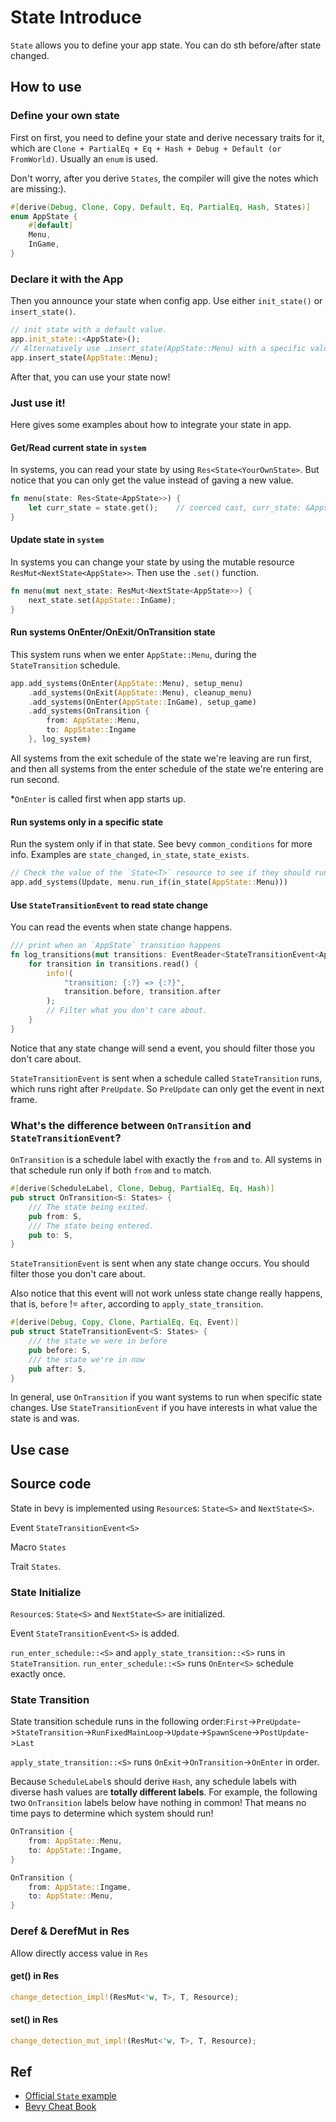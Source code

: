 # State Introduce
`State` allows you to define your app state. You can do sth before/after state changed. 


## How to use
### Define your own state
First on first, you need to define your state and derive necessary traits for it, which are `Clone + PartialEq + Eq + Hash + Debug + Default (or FromWorld)`. Usually an `enum` is used.

Don't worry, after you derive `States`, the compiler will give the notes which are missing:).
```rust
#[derive(Debug, Clone, Copy, Default, Eq, PartialEq, Hash, States)]
enum AppState {
    #[default]
    Menu,
    InGame,
}
```
### Declare it with the App
Then you announce your state when config app. Use either `init_state()` or `insert_state()`.
```rust
// init state with a default value.
app.init_state::<AppState>();
// Alternatively use .insert_state(AppState::Menu) with a specific value.
app.insert_state(AppState::Menu);
```
After that, you can use your state now!

### Just use it!
Here gives some examples about how to integrate your state in app.

#### Get/Read current state in `system`
In systems, you can read your state by using `Res<State<YourOwnState>`. But notice that you can only get the value instead of gaving a new value.
```rust
fn menu(state: Res<State<AppState>>) {
    let curr_state = state.get();    // coerced cast, curr_state: &Appstate
}
```

#### Update state in `system`
In systems you can change your state by using the mutable resource `ResMut<NextState<AppState>>`. Then use the `.set()` function.
```rust
fn menu(mut next_state: ResMut<NextState<AppState>>) {
    next_state.set(AppState::InGame);
}
```

#### Run systems OnEnter/OnExit/OnTransition state
This system runs when we enter `AppState::Menu`, during the `StateTransition` schedule. 

```rust
app.add_systems(OnEnter(AppState::Menu), setup_menu)
    .add_systems(OnExit(AppState::Menu), cleanup_menu)
    .add_systems(OnEnter(AppState::InGame), setup_game)
    .add_systems(OnTransition {
        from: AppState::Menu,
        to: AppState::Ingame
    }, log_system)
```

All systems from the exit schedule of the state we're leaving are run first, and then all systems from the enter schedule of the state we're entering are run second.

*`OnEnter` is called first when app starts up.


#### Run systems only in a specific state
Run the system only if in that state. See bevy `common_conditions` for more info. Examples are `state_changed`, `in_state`, `state_exists`.
```rust
// Check the value of the `State<T>` resource to see if they should run.
app.add_systems(Update, menu.run_if(in_state(AppState::Menu)))
```

#### Use `StateTransitionEvent` to read state change
You can read the events when state change happens.
```rust
/// print when an `AppState` transition happens
fn log_transitions(mut transitions: EventReader<StateTransitionEvent<AppState>>) {
    for transition in transitions.read() {
        info!(
            "transition: {:?} => {:?}",
            transition.before, transition.after
        );
        // Filter what you don't care about.
    }
}
```

Notice that any state change will send a event, you should filter those you don't care about.

`StateTransitionEvent` is sent when a schedule called `StateTransition` runs, which runs right after `PreUpdate`. So `PreUpdate` can only get the event in next frame.


### What's the difference between `OnTransition` and `StateTransitionEvent`?
`OnTransition` is a schedule label with exactly the `from` and `to`. All systems in that schedule run only if both `from` and `to` match.
```rust
#[derive(ScheduleLabel, Clone, Debug, PartialEq, Eq, Hash)]
pub struct OnTransition<S: States> {
    /// The state being exited.
    pub from: S,
    /// The state being entered.
    pub to: S,
}
```

`StateTransitionEvent` is sent when any state change occurs. You should filter those you don't care about.

 Also notice that this event will not work unless state change really happens, that is, `before` != `after`, according to `apply_state_transition`.

```rust
#[derive(Debug, Copy, Clone, PartialEq, Eq, Event)]
pub struct StateTransitionEvent<S: States> {
    /// the state we were in before
    pub before: S,
    /// the state we're in now
    pub after: S,
}
```

In general, use `OnTransition` if you want systems to run when specific state changes. Use `StateTransitionEvent` if you have interests in what value the state is and was.

## Use case



## Source code
State in bevy is implemented using `Resource`s: `State<S>` and `NextState<S>`.

Event `StateTransitionEvent<S>`

Macro `States`

Trait `States`.

### State Initialize
`Resource`s: `State<S>` and `NextState<S>` are initialized.

Event `StateTransitionEvent<S>` is added.

`run_enter_schedule::<S>` and `apply_state_transition::<S>` runs in `StateTransition`. `run_enter_schedule::<S>` runs `OnEnter<S>` schedule exactly once. 


### State Transition
State transition schedule runs in the following order:`First`->`PreUpdate`->`StateTransition`->`RunFixedMainLoop`->`Update`->`SpawnScene`->`PostUpdate`->`Last`

`apply_state_transition::<S>` runs `OnExit`->`OnTransition`->`OnEnter` in order.


Because `ScheduleLabel`s should derive `Hash`, any schedule labels with diverse hash values are **totally different labels**. For example, the following two `OnTransition` labels below have nothing in common! That means no time pays to determine which system should run!
```rust
OnTransition {
    from: AppState::Menu,
    to: AppState::Ingame,
}

OnTransition {
    from: AppState::Ingame,
    to: AppState::Menu,
}
```


### Deref & DerefMut in Res
Allow directly access value in `Res` 
#### get() in Res
```rust
change_detection_impl!(ResMut<'w, T>, T, Resource);
```

#### set() in Res
```rust
change_detection_mut_impl!(ResMut<'w, T>, T, Resource);
```

## Ref
* [Official `State` example](https://github.com/bevyengine/bevy/blob/main/examples/ecs/state.rs)
* [Bevy Cheat Book](https://bevy-cheatbook.github.io/programming/states.html#states)